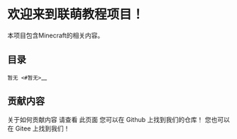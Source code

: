 # 欢迎来到联萌教程项目！

本项目包含Minecraft的相关内容。

## 目录


`暂无 <#暂无>`__

## 贡献内容

关于如何贡献内容 请查看 <a herf="">此页面</a>
您可以在 <a herf=https://github.com/Lianmoe/Lianmoe-Tutorial>Github</a> 上找到我们的仓库！
您也可以在 <a herf="https://gitee.com/Lianmoe/minecraft-community-tutorial">Gitee</a> 上找到我们！

